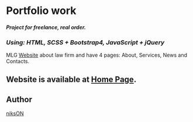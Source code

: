 # Portfolio work
#### *Project for freelance, real order.*<br/>
### ***Using: HTML, SCSS + Bootstrap4, JavaScript + jQuery***<br/>
MLG [Website](https://n1ks0n.github.io/b24/) about law firm and have 4 pages: About, Services, News and Contacts.

## Website is available at [Home Page](https://n1ks0n.github.io/b24/).


## Author
[niksON](https://kwork.ru/user/n1ks_on)

